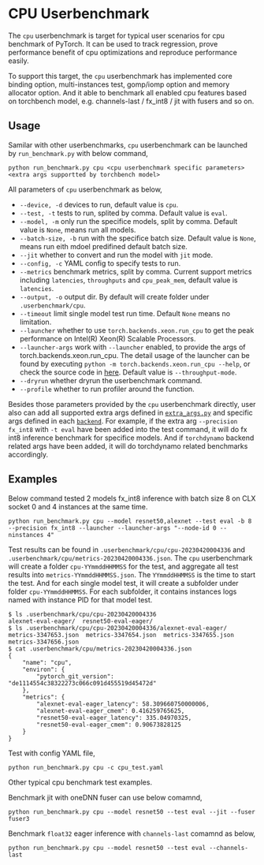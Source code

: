 # CPU Userbenchmark

The `cpu` userbenchmark is target for typical user scenarios for cpu benchmark
of PyTorch. It can be used to track regression, prove performance benefit of cpu
optimizations and reproduce performance easily. 

To support this target, the `cpu` userbenchmark has implemented core binding
option, multi-instances test, gomp/iomp option and memory allocator option. And
it able to benchmark all enabled cpu features based on torchbench model, e.g.
channels-last / fx_int8 / jit with fusers and so on.

## Usage

Samilar with other userbenchmarks, `cpu` userbenchmark can be launched by
`run_benchmark.py` with below command,
```shell
python run_benchmark.py cpu <cpu userbenchmark specific parameters> <extra args supportted by torchbench model>
```

All parameters of `cpu` userbenchmark as below,
- `--device, -d` devices to run, default value is `cpu`.
- `--test, -t` tests to run, splited by comma. Default value is `eval`.
- `--model, -m` only run the specifice models, split by comma. Default value is
  `None`, means run all models.
- `--batch-size, -b` run with the specifice batch size. Default value is `None`,
  means run eith mdoel predifined default batch size.
- `--jit` whether to convert and run the model with `jit` mode.
- `--config, -c` YAML config to specify tests to run.
- `--metrics` benchmark metrics, split by comma. Current support metrics
  including `latencies`, `throughputs` and `cpu_peak_mem`, default value is
  `latencies`.
- `--output, -o` output dir. By default will create folder under
  `.userbenchmark/cpu`.
- `--timeout` limit single model test run time. Default `None` means no
  limitation.
- `--launcher` whether to use `torch.backends.xeon.run_cpu` to get the peak
  performance on Intel(R) Xeon(R) Scalable Processors.
- `--launcher-args` work with `--launcher` enabled, to provide the args of
  torch.backends.xeon.run_cpu. The detail usage of the launcher can be found by
  executing `python -m torch.backends.xeon.run_cpu --help`, or check the source
  code in
  [here](https://github.com/pytorch/pytorch/blob/main/torch/backends/xeon/run_cpu.py).
  Default value is `--throughput-mode`.
- `--dryrun` whether dryrun the userbenchmark command.
- `--profile` whether to run profiler around the function.

Besides those parameters provided by the `cpu` userbenchmark directly, user also
can add all supported extra args defined in
[`extra_args.py`](../../torchbenchmark/util/extra_args.py) and specific args
defined in each [`backend`](../../torchbenchmark/util/backends). For example, if
the extra arg `--precision fx_int8` with `-t eval` have been added into the test
command, it will do fx int8 inference benchmark for specifice models. And if
`torchdynamo` backend related args have been added, it will do torchdynamo
related benchmarks accordingly.

## Examples

Below command tested 2 models fx_int8 inference with batch size 8 on CLX socket
0 and 4 instances at the same time.
```shell
python run_benchmark.py cpu --model resnet50,alexnet --test eval -b 8 --precision fx_int8 --launcher --launcher-args "--node-id 0 --ninstances 4"
```
Test results can be found in `.userbenchmark/cpu/cpu-20230420004336` and
`.userbenchmark/cpu/metrics-20230420004336.json`. The `cpu` userbenchmark will
create a folder `cpu-YYmmddHHMMSS` for the test, and aggregate all test results
into `metrics-YYmmddHHMMSS.json`. The `YYmmddHHMMSS` is the time to start the
test. And for each single model test, it will create a subfolder under folder
`cpu-YYmmddHHMMSS`. For each subfolder, it contains instances logs named with
instance PID for that model test.
```shell
$ ls .userbenchmark/cpu/cpu-20230420004336
alexnet-eval-eager/  resnet50-eval-eager/  
$ ls .userbenchmark/cpu/cpu-20230420004336/alexnet-eval-eager/
metrics-3347653.json  metrics-3347654.json  metrics-3347655.json  metrics-3347656.json
$ cat .userbenchmark/cpu/metrics-20230420004336.json 
{
    "name": "cpu",
    "environ": {
        "pytorch_git_version": "de1114554c38322273c066c091d455519d45472d"
    },
    "metrics": {
        "alexnet-eval-eager_latency": 58.309660750000006,
        "alexnet-eval-eager_cmem": 0.416259765625,
        "resnet50-eval-eager_latency": 335.04970325,
        "resnet50-eval-eager_cmem": 0.90673828125
    }
}
```

Test with config YAML file,
```shell
python run_benchmark.py cpu -c cpu_test.yaml
```

Other typical cpu benchmark test examples.

Benchmark jit with oneDNN fuser can use below comamnd,
```shell
python run_benchmark.py cpu --model resnet50 --test eval --jit --fuser fuser3
```

Benchmark `float32` eager inference with `channels-last` comamnd as below,
```shell
python run_benchmark.py cpu --model resnet50 --test eval --channels-last
```
